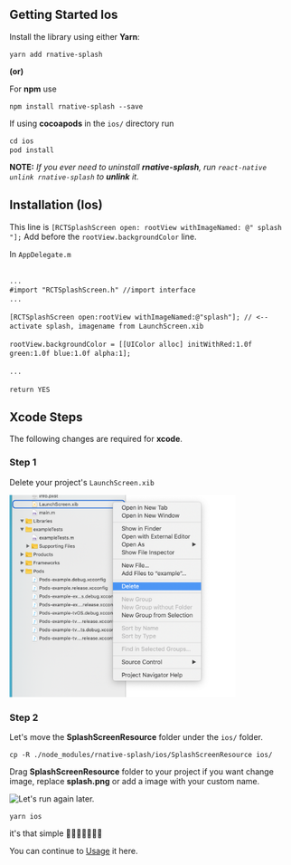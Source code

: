## Getting Started Ios

Install the library using either **Yarn**:

    yarn add rnative-splash
    
__(or)__

For **npm** use

    npm install rnative-splash --save


If using **cocoapods** in the `ios/` directory run

    cd ios
    pod install

**NOTE:** *If you ever need to uninstall **rnative-splash**, run `react-native unlink rnative-splash` to **unlink** it.*


## Installation (Ios)

This line is `[RCTSplashScreen open: rootView withImageNamed: @" splash "];` Add before the `rootView.backgroundColor` line.

In `AppDelegate.m` 

```objc

...
#import "RCTSplashScreen.h" //import interface
...

[RCTSplashScreen open:rootView withImageNamed:@"splash"]; // <-- activate splash, imagename from LaunchScreen.xib

rootView.backgroundColor = [[UIColor alloc] initWithRed:1.0f green:1.0f blue:1.0f alpha:1];

... 

return YES
```

## Xcode Steps

The following changes are required for **xcode**.

### Step 1

Delete your project's `LaunchScreen.xib`

<img src="images/ios-1.png" width="400" />

### Step 2

Let's move the **SplashScreenResource** folder under the `ios/` folder.

    
    cp -R ./node_modules/rnative-splash/ios/SplashScreenResource ios/

Drag **SplashScreenResource** folder to your project if you want change image, replace **splash.png** or add a image with your custom name.

<img align="left" src="images/ios.gif" />

Let's run again later.

    yarn ios

it's that simple 🎉🎉🎉🎉🎉🎉🎉

You can continue to [Usage](usage.md) it here.
